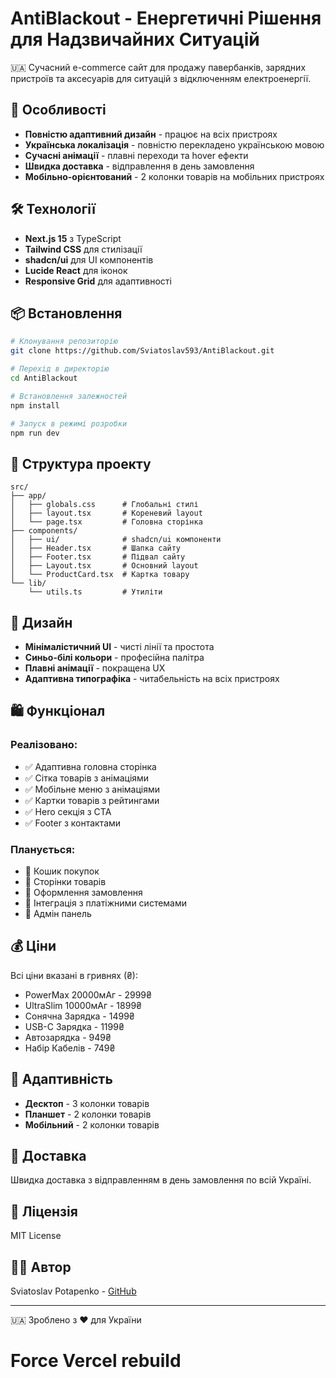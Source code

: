 # AntiBlackout - Енергетичні Рішення для Надзвичайних Ситуацій

🇺🇦 Сучасний e-commerce сайт для продажу павербанків, зарядних пристроїв та аксесуарів для ситуацій з відключенням електроенергії.

## 🚀 Особливості

- **Повністю адаптивний дизайн** - працює на всіх пристроях
- **Українська локалізація** - повністю перекладено українською мовою
- **Сучасні анімації** - плавні переходи та hover ефекти
- **Швидка доставка** - відправлення в день замовлення
- **Мобільно-орієнтований** - 2 колонки товарів на мобільних пристроях

## 🛠️ Технології

- **Next.js 15** з TypeScript
- **Tailwind CSS** для стилізації
- **shadcn/ui** для UI компонентів
- **Lucide React** для іконок
- **Responsive Grid** для адаптивності

## 📦 Встановлення

```bash
# Клонування репозиторію
git clone https://github.com/Sviatoslav593/AntiBlackout.git

# Перехід в директорію
cd AntiBlackout

# Встановлення залежностей
npm install

# Запуск в режимі розробки
npm run dev
```

## 🎯 Структура проекту

```
src/
├── app/
│   ├── globals.css      # Глобальні стилі
│   ├── layout.tsx       # Кореневий layout
│   └── page.tsx         # Головна сторінка
├── components/
│   ├── ui/              # shadcn/ui компоненти
│   ├── Header.tsx       # Шапка сайту
│   ├── Footer.tsx       # Підвал сайту
│   ├── Layout.tsx       # Основний layout
│   └── ProductCard.tsx  # Картка товару
└── lib/
    └── utils.ts         # Утиліти
```

## 🎨 Дизайн

- **Мінімалістичний UI** - чисті лінії та простота
- **Синьо-білі кольори** - професійна палітра
- **Плавні анімації** - покращена UX
- **Адаптивна типографіка** - читабельність на всіх пристроях

## 🛍️ Функціонал

### Реалізовано:

- ✅ Адаптивна головна сторінка
- ✅ Сітка товарів з анімаціями
- ✅ Мобільне меню з анімаціями
- ✅ Картки товарів з рейтингами
- ✅ Hero секція з CTA
- ✅ Footer з контактами

### Планується:

- 🔄 Кошик покупок
- 🔄 Сторінки товарів
- 🔄 Оформлення замовлення
- 🔄 Інтеграція з платіжними системами
- 🔄 Адмін панель

## 💰 Ціни

Всі ціни вказані в гривнях (₴):

- PowerMax 20000мАг - 2999₴
- UltraSlim 10000мАг - 1899₴
- Сонячна Зарядка - 1499₴
- USB-C Зарядка - 1199₴
- Автозарядка - 949₴
- Набір Кабелів - 749₴

## 📱 Адаптивність

- **Десктоп** - 3 колонки товарів
- **Планшет** - 2 колонки товарів
- **Мобільний** - 2 колонки товарів

## 🚚 Доставка

Швидка доставка з відправленням в день замовлення по всій Україні.

## 📄 Ліцензія

MIT License

## 👨‍💻 Автор

Sviatoslav Potapenko - [GitHub](https://github.com/Sviatoslav593)

---

🇺🇦 Зроблено з ❤️ для України
# Force Vercel rebuild
